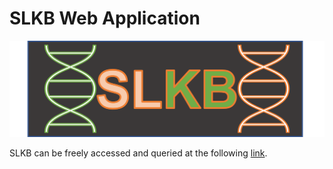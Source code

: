 # SLKB Web Application

![Logo](images/logo.png)

SLKB can be freely accessed and queried at the following [link](https://slkbapp.azurewebsites.net/).
